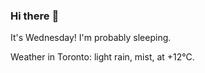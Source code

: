 ### Hi there :wave:

It's Wednesday! I'm probably sleeping.

Weather in Toronto: light rain, mist, at +12°C.
